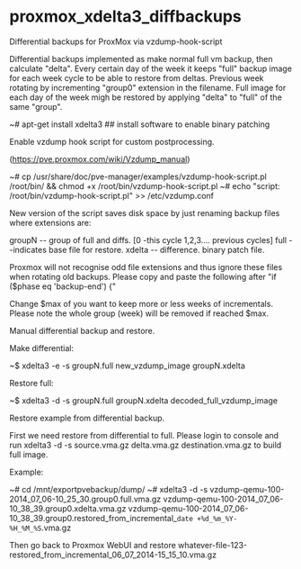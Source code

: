 proxmox_xdelta3_diffbackups
===========================

Differential backups for ProxMox via vzdump-hook-script

Differential backups implemented as make normal full vm backup, then calculate "delta". Every certain day of the week it keeps "full" backup image for each week cycle to be able to restore from deltas. Previous week rotating by incrementing "group0" extension in the filename. Full image for each day of the week migh be restored by applying "delta" to "full" of the same "group".  

~# apt-get install xdelta3  ## install software to enable binary patching

Enable vzdump hook script for custom postprocessing.

(https://pve.proxmox.com/wiki/Vzdump_manual)

~# cp /usr/share/doc/pve-manager/examples/vzdump-hook-script.pl /root/bin/ && chmod +x /root/bin/vzdump-hook-script.pl
~# echo "script: /root/bin/vzdump-hook-script.pl" >> /etc/vzdump.conf

New version of the script saves disk space by just renaming backup files where extensions are:

groupN -- group of full and diffs. [0 -this cycle 1,2,3.... previous cycles]
full --indicates base file for restore.
xdelta -- difference. binary patch file.

Proxmox will not recognise odd file extensions and thus ignore these files when rotating old backups.
Please copy and paste the following after "if ($phase eq 'backup-end') {"

Change $max of you want to keep more or less weeks of incrementals. Please note the whole group (week) will be removed if reached $max.


Manual differential backup and restore.

Make differential:

~$ xdelta3 -e -s    groupN.full    new_vzdump_image    groupN.xdelta

Restore full:

~$ xdelta3 -d -s    groupN.full   groupN.xdelta     decoded_full_vzdump_image


Restore example from differential backup.

First we need restore from differential to full. Please login to console and run xdelta3 -d -s source.vma.gz delta.vma.gz destination.vma.gz to build full image.

Example:

~# cd /mnt/exportpvebackup/dump/
~# xdelta3 -d -s vzdump-qemu-100-2014_07_06-10_25_30.group0.full.vma.gz vzdump-qemu-100-2014_07_06-10_38_39.group0.xdelta.vma.gz vzdump-qemu-100-2014_07_06-10_38_39.group0.restored_from_incremental_`date +%d_%m_%Y-%H_%M_%S`.vma.gz

Then go back to Proxmox WebUI and restore whatever-file-123-restored_from_incremental_06_07_2014-15_15_10.vma.gz
